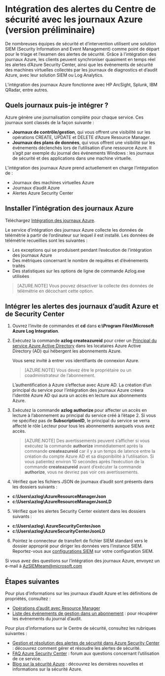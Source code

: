 <properties
   pageTitle="Intégration des alertes du Centre de sécurité Azure avec les journaux Azure (version préliminaire) | Microsoft Azure"
   description="Cet article vous aidera à vous familiariser avec l’intégration des alertes du Centre de sécurité avec les journaux Azure."
   services="security-center"
   documentationCenter="na"
   authors="TerryLanfear"
   manager="MBaldwin"
   editor=""/>

<tags
   ms.service="security-center"
   ms.devlang="na"
   ms.topic="article"
   ms.tgt_pltfrm="na"
   ms.workload="na"
   ms.date="08/08/2016"
   ms.author="terrylan"/>

# Intégration des alertes du Centre de sécurité avec les journaux Azure (version préliminaire)

De nombreuses équipes de sécurité et d’intervention utilisent une solution SIEM (Security Information and Event Management) comme point de départ pour le triage et l’examen des alertes de sécurité. Grâce à l’intégration des journaux Azure, les clients peuvent synchroniser quasiment en temps réel les alertes d’Azure Security Center, ainsi que les événements de sécurité des machines virtuelles collectés par les journaux de diagnostics et d’audit Azure, avec leur solution SIEM ou Log Analytics.

L’intégration des journaux Azure fonctionne avec HP ArcSight, Splunk, IBM QRadar, entre autres.

## Quels journaux puis-je intégrer ?

Azure génère une journalisation complète pour chaque service. Ces journaux sont classés de la façon suivante :

- **Journaux de contrôle/gestion**, qui vous offrent une visibilité sur les opérations CREATE, UPDATE et DELETE d’Azure Resource Manager.
- **Journaux des plans de données**, qui vous offrent une visibilité sur les événements déclenchés lors de l’utilisation d’une ressource Azure. Il s’agit par exemple du journal des événements Windows : les journaux de sécurité et des applications dans une machine virtuelle.

L’intégration des journaux Azure prend actuellement en charge l’intégration de :

- Journaux des machines virtuelles Azure
- Journaux d’audit Azure
- Alertes Azure Security Center

## Installer l’intégration des journaux Azure

Téléchargez [Intégration des journaux Azure](https://www.microsoft.com/download/details.aspx?id=53324).

Le service d’intégration des journaux Azure collecte les données de télémétrie à partir de l’ordinateur sur lequel il est installé. Les données de télémétrie recueillies sont les suivantes :

- Les exceptions qui se produisent pendant l’exécution de l’intégration des journaux Azure
- Des métriques concernant le nombre de requêtes et d’événements traités
- Des statistiques sur les options de ligne de commande Azlog.exe utilisées

> [AZURE.NOTE] Vous pouvez désactiver la collecte des données de télémétrie en décochant cette option.

## Intégrer les alertes des journaux d’audit Azure et de Security Center

1. Ouvrez l’invite de commandes et **cd** dans **c:\\Program Files\\Microsoft Azure Log Integration**.

2. Exécutez la commande **azlog createazureid** pour créer un [Principal du service Azure Active Directory](../active-directory/active-directory-application-objects.md) dans les locataires Azure Active Directory (AD) qui hébergent les abonnements Azure.

    Vous serez invité à entrer vos identifiants de connexion Azure.

    > [AZURE.NOTE] Vous devez être le propriétaire ou un coadministrateur de l’abonnement.

    L’authentification à Azure s’effectue avec Azure AD. La création d’un principal du service pour l’intégration des journaux Azure créera l’identité Azure AD qui aura un accès en lecture aux abonnements Azure.

3. Exécutez la commande **azlog authorize <SubscriptionID>** pour affecter un accès en lecture à l’abonnement au principal du service créé à l’étape 2. Si vous ne spécifiez pas de **SubscriptionID**, le principal du service se verra affecté le rôle Lecteur pour tous les abonnements auxquels vous avez accès.

    > [AZURE.NOTE] Des avertissements peuvent s’afficher si vous exécutez la commande **authorize** immédiatement après la commande **createazureid** car il y a un temps de latence entre la création du compte Azure AD et sa disponibilité à l’utilisation. Si vous patientez environ 10 secondes après l’exécution de la commande **createazureid** avant d’exécuter la commande **authorize**, vous ne devriez pas voir ces avertissements.

4. Vérifiez que les fichiers JSON de journaux d’audit sont présents dans les dossiers suivants :

  - **c:\\Users\\azlog\\AzureResourceManagerJson**
  - **c:\\Users\\azlog\\AzureResourceManagerJsonLD**

5. Vérifiez que les alertes Security Center existent dans les dossiers suivants :

  - **c:\\Users\\azlog\\ AzureSecurityCenterJson**
  - **c:\\Users\\azlog\\AzureSecurityCenterJsonLD**

6. Pointez le connecteur de transfert de fichier SIEM standard vers le dossier approprié pour diriger les données vers l’instance SIEM. Reportez-vous aux [configurations SIEM](https://azsiempublicdrops.blob.core.windows.net/drops/ALL.htm) sur votre configuration SIEM.

Si vous avez des questions sur l’intégration des journaux Azure, envoyez un e-mail à [AzSIEMteam@microsoft.com](mailto:AzSIEMteam@microsoft.com)

## Étapes suivantes

Pour plus d’informations sur les journaux d’audit Azure et les définitions de propriétés, consultez :

- [Opérations d’audit avec Resource Manager](../resource-group-audit.md)
- [Liste des événements de gestion dans un abonnement](https://msdn.microsoft.com/library/azure/dn931934.aspx) : pour récupérer les événements du journal d’audit.

Pour plus d’informations sur le Centre de sécurité, consultez les rubriques suivantes :

- [Gestion et résolution des alertes de sécurité dans Azure Security Center](security-center-managing-and-responding-alerts.md) : découvrez comment gérer et résoudre les alertes de sécurité.
- [FAQ Azure Security Center](security-center-faq.md) : forum aux questions concernant l’utilisation de ce service.
- [Blog sur la sécurité Azure](http://blogs.msdn.com/b/azuresecurity/) : découvrez les dernières nouvelles et informations sur la sécurité Azure.

<!---HONumber=AcomDC_0921_2016-->